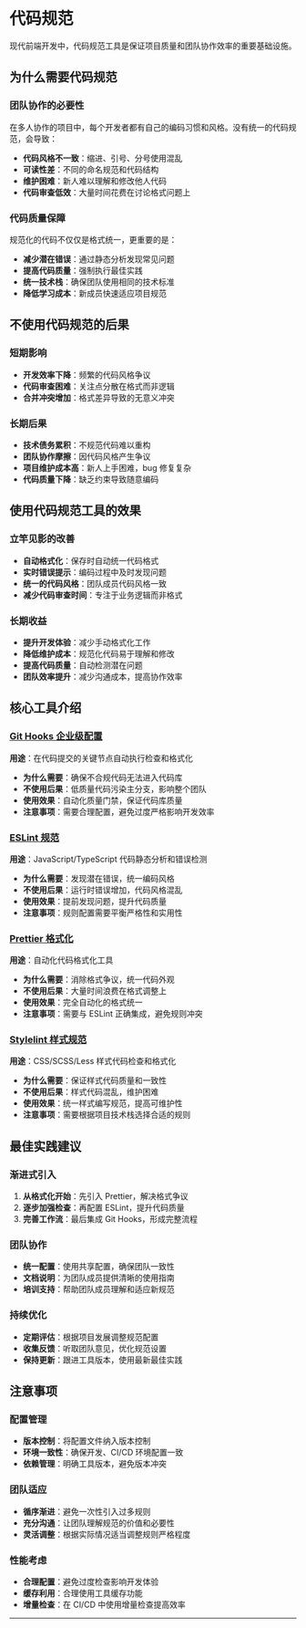 # 代码规范

现代前端开发中，代码规范工具是保证项目质量和团队协作效率的重要基础设施。

## 为什么需要代码规范

### 团队协作的必要性

在多人协作的项目中，每个开发者都有自己的编码习惯和风格。没有统一的代码规范，会导致：

- **代码风格不一致**：缩进、引号、分号使用混乱
- **可读性差**：不同的命名规范和代码结构
- **维护困难**：新人难以理解和修改他人代码
- **代码审查低效**：大量时间花费在讨论格式问题上

### 代码质量保障

规范化的代码不仅仅是格式统一，更重要的是：

- **减少潜在错误**：通过静态分析发现常见问题
- **提高代码质量**：强制执行最佳实践
- **统一技术栈**：确保团队使用相同的技术标准
- **降低学习成本**：新成员快速适应项目规范

## 不使用代码规范的后果

### 短期影响

- **开发效率下降**：频繁的代码风格争议
- **代码审查困难**：关注点分散在格式而非逻辑
- **合并冲突增加**：格式差异导致的无意义冲突

### 长期后果

- **技术债务累积**：不规范代码难以重构
- **团队协作摩擦**：因代码风格产生争议
- **项目维护成本高**：新人上手困难，bug 修复复杂
- **代码质量下降**：缺乏约束导致随意编码

## 使用代码规范工具的效果

### 立竿见影的改善

- **自动格式化**：保存时自动统一代码格式
- **实时错误提示**：编码过程中及时发现问题
- **统一的代码风格**：团队成员代码风格一致
- **减少代码审查时间**：专注于业务逻辑而非格式

### 长期收益

- **提升开发体验**：减少手动格式化工作
- **降低维护成本**：规范化代码易于理解和修改
- **提高代码质量**：自动检测潜在问题
- **团队效率提升**：减少沟通成本，提高协作效率

## 核心工具介绍

### [Git Hooks 企业级配置](./git-hooks.md)

**用途**：在代码提交的关键节点自动执行检查和格式化

- **为什么需要**：确保不合规代码无法进入代码库
- **不使用后果**：低质量代码污染主分支，影响整个团队
- **使用效果**：自动化质量门禁，保证代码库质量
- **注意事项**：需要合理配置，避免过度严格影响开发效率

### [ESLint 规范](./eslint.md)

**用途**：JavaScript/TypeScript 代码静态分析和错误检测

- **为什么需要**：发现潜在错误，统一编码风格
- **不使用后果**：运行时错误增加，代码风格混乱
- **使用效果**：提前发现问题，提升代码质量
- **注意事项**：规则配置需要平衡严格性和实用性

### [Prettier 格式化](./prettier.md)

**用途**：自动化代码格式化工具

- **为什么需要**：消除格式争议，统一代码外观
- **不使用后果**：大量时间浪费在格式调整上
- **使用效果**：完全自动化的格式统一
- **注意事项**：需要与 ESLint 正确集成，避免规则冲突

### [Stylelint 样式规范](./stylelint.md)

**用途**：CSS/SCSS/Less 样式代码检查和格式化

- **为什么需要**：保证样式代码质量和一致性
- **不使用后果**：样式代码混乱，维护困难
- **使用效果**：统一样式编写规范，提高可维护性
- **注意事项**：需要根据项目技术栈选择合适的规则

## 最佳实践建议

### 渐进式引入

1. **从格式化开始**：先引入 Prettier，解决格式争议
2. **逐步加强检查**：再配置 ESLint，提升代码质量
3. **完善工作流**：最后集成 Git Hooks，形成完整流程

### 团队协作

- **统一配置**：使用共享配置，确保团队一致性
- **文档说明**：为团队成员提供清晰的使用指南
- **培训支持**：帮助团队成员理解和适应新规范

### 持续优化

- **定期评估**：根据项目发展调整规范配置
- **收集反馈**：听取团队意见，优化规范设置
- **保持更新**：跟进工具版本，使用最新最佳实践

## 注意事项

### 配置管理

- **版本控制**：将配置文件纳入版本控制
- **环境一致性**：确保开发、CI/CD 环境配置一致
- **依赖管理**：明确工具版本，避免版本冲突

### 团队适应

- **循序渐进**：避免一次性引入过多规则
- **充分沟通**：让团队理解规范的价值和必要性
- **灵活调整**：根据实际情况适当调整规则严格程度

### 性能考虑

- **合理配置**：避免过度检查影响开发体验
- **缓存利用**：合理使用工具缓存功能
- **增量检查**：在 CI/CD 中使用增量检查提高效率

---
